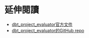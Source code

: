 # 延伸閱讀
- [dbt_project_evaluator官方文件](https://dbt-labs.github.io/dbt-project-evaluator/latest/)
- [dbt_project_evaluator的GitHub repo](https://github.com/dbt-labs/dbt-project-evaluator)
